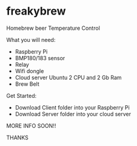 # freakybrew
Homebrew beer Temperature Control

What you will need:
 - Raspberry Pi 
 - BMP180/183 sensor
 - Relay
 - Wifi dongle
 - Cloud server Ubuntu 2 CPU and 2 Gb Ram
 - Brew Belt
 
Get Started:
 - Download Client folder into your Raspberry Pi
 - Download Server folder into your cloud server


MORE INFO SOON!!

THANKS
